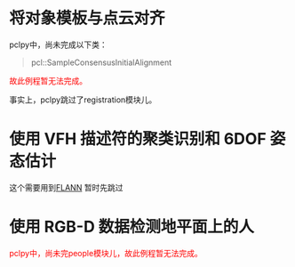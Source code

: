 # 将对象模板与点云对齐

pclpy中，尚未完成以下类：

>  pcl::SampleConsensusInitialAlignment

<font color='red'>故此例程暂无法完成。</font>

事实上，pclpy跳过了registration模块儿。

# 使用 VFH 描述符的聚类识别和 6DOF 姿态估计

这个需要用到[FLANN](http://www.cs.ubc.ca/research/flann/) 暂时先跳过

# 使用 RGB-D 数据检测地平面上的人

<font color='red'>pclpy中，尚未完people模块儿，故此例程暂无法完成。</font>

